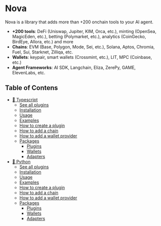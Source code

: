 

# Nova


Nova is a library that adds more than +200 onchain tools to your AI agent.

* **+200 tools**: DeFi (Uniswap, Jupiter, KIM, Orca, etc.), minting (OpenSea, MagicEden, etc.), betting (Polymarket, etc.), analytics (CoinGecko, BirdEye, Allora, etc.) and more
* **Chains**: EVM (Base, Polygon, Mode, Sei, etc.), Solana, Aptos, Chromia, Fuel, Sui, Starknet, Zilliqa, etc.
* **Wallets**: keypair, smart wallets (Crossmint, etc.), LIT, MPC (Coinbase, etc.)
* **Agent Frameworks**: AI SDK, Langchain, Eliza, ZerePy, GAME, ElevenLabs, etc.


## Table of Contens
- [📘 Typescript](https://github.com/novaailab/nova/tree/main/typescript)
  - [See all plugins](https://github.com/novaailab/nova/tree/main/typescript#plugins)
  - [Installation](https://github.com/novaailab/nova/tree/main/typescript#installation)
  - [Usage](https://github.com/novaailab/nova/tree/main/typescript#usage)
  - [Examples](https://github.com/novaailab/nova/tree/main/typescript/examples)
  - [How to create a plugin](https://github.com/novaailab/nova/tree/main/typescript#how-to-create-a-plugin)
  - [How to add a chain](https://github.com/novaailab/nova/tree/main/typescript#how-to-add-a-chain)
  - [How to add a wallet provider](https://github.com/novaailab/nova/tree/main/typescript#how-to-add-a-wallet-provider)
  - [Packages](https://github.com/novaailab/nova/tree/main/typescript#packages)
    - [Plugins](https://github.com/novaailab/nova/tree/main/typescript#plugins)
    - [Wallets](https://github.com/novaailab/nova/tree/main/typescript#wallets)
    - [Adapters](https://github.com/novaailab/nova/tree/main/typescript#agent-framework-adapters)
- [🐍 Python](https://github.com/novaailab/nova/tree/main/python)
  - [See all plugins](https://github.com/novaailab/nova/tree/main/python#plugins)
  - [Installation](https://github.com/novaailab/nova/tree/main/python#installation)
  - [Usage](https://github.com/novaailab/nova/tree/main/python#usage)
  - [Examples](https://github.com/novaailab/nova/tree/main/python/examples)
  - [How to create a plugin](https://github.com/novaailab/nova/tree/main/python#how-to-create-a-plugin)
  - [How to add a chain](https://github.com/novaailab/nova/tree/main/python#how-to-add-a-chain)
  - [How to add a wallet provider](https://github.com/novaailab/nova/tree/main/python#how-to-add-a-wallet-provider)
  - [Packages](https://github.com/novaailab/nova/tree/main/python#packages)
    - [Plugins](https://github.com/novaailab/nova/tree/main/python#plugins)
    - [Wallets](https://github.com/novaailab/nova/tree/main/python#wallets)
    - [Adapters](https://github.com/novaailab/nova/tree/main/python#agent-framework-adapters)
